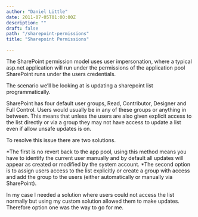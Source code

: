 ```yaml
---
author: "Daniel Little"
date: 2011-07-05T01:00:00Z
description: ""
draft: false
path: "/sharepoint-permissions"
title: "Sharepoint Permissions"

---
```


The SharePoint permission model uses user impersonation, where a typical asp.net application will run under the permissions of the application pool SharePoint runs under the users credentials.

The scenario we’ll be looking at is updating a sharepoint list programmatically.

SharePoint has four default user groups, Read, Contributor, Designer and Full Control. Users would usually be in any of these groups or anything in between. This means that unless the users are also given explicit access to the list directly or via a group they may not have access to update a list even if allow unsafe updates is on.

To resolve this issue there are two solutions.

*The first is no revert back to the app pool, using this method means you have to identify the current user manually and by default all updates will appear as created or modified by the system account.
 *The second option is to assign users access to the list explicitly or create a group with access and add the group to the users (either automatically or manually via SharePoint).

In my case I needed a solution where users could not access the list normally but using my custom solution allowed them to make updates. Therefore option one was the way to go for me.
